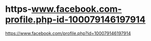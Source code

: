 # https-www.facebook.com-profile.php-id-100079146197914
https://www.facebook.com/profile.php?id=100079146197914
